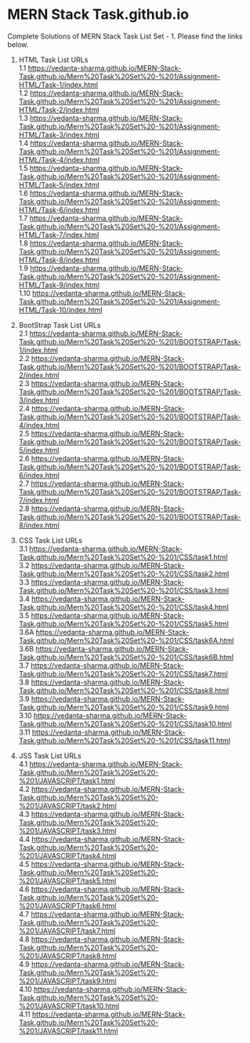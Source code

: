 # MERN Stack Task.github.io

Complete Solutions of MERN Stack Task List Set - 1.
Please find the links below.

1. HTML Task List URLs <br>
  1.1 https://vedanta-sharma.github.io/MERN-Stack-Task.github.io/Mern%20Task%20Set%20-%201/Assignment-HTML/Task-1/index.html <br>
  1.2 https://vedanta-sharma.github.io/MERN-Stack-Task.github.io/Mern%20Task%20Set%20-%201/Assignment-HTML/Task-2/index.html <br>
  1.3 https://vedanta-sharma.github.io/MERN-Stack-Task.github.io/Mern%20Task%20Set%20-%201/Assignment-HTML/Task-3/index.html <br>
  1.4 https://vedanta-sharma.github.io/MERN-Stack-Task.github.io/Mern%20Task%20Set%20-%201/Assignment-HTML/Task-4/index.html <br>
  1.5 https://vedanta-sharma.github.io/MERN-Stack-Task.github.io/Mern%20Task%20Set%20-%201/Assignment-HTML/Task-5/index.html <br>
  1.6 https://vedanta-sharma.github.io/MERN-Stack-Task.github.io/Mern%20Task%20Set%20-%201/Assignment-HTML/Task-6/index.html <br>
  1.7 https://vedanta-sharma.github.io/MERN-Stack-Task.github.io/Mern%20Task%20Set%20-%201/Assignment-HTML/Task-7/index.html <br>
  1.8 https://vedanta-sharma.github.io/MERN-Stack-Task.github.io/Mern%20Task%20Set%20-%201/Assignment-HTML/Task-8/index.html <br>
  1.9 https://vedanta-sharma.github.io/MERN-Stack-Task.github.io/Mern%20Task%20Set%20-%201/Assignment-HTML/Task-9/index.html <br>
  1.10 https://vedanta-sharma.github.io/MERN-Stack-Task.github.io/Mern%20Task%20Set%20-%201/Assignment-HTML/Task-10/index.html <br>
 
2. BootStrap Task List URLs <br>
  2.1 https://vedanta-sharma.github.io/MERN-Stack-Task.github.io/Mern%20Task%20Set%20-%201/BOOTSTRAP/Task-1/index.html <br>
  2.2 https://vedanta-sharma.github.io/MERN-Stack-Task.github.io/Mern%20Task%20Set%20-%201/BOOTSTRAP/Task-2/index.html <br>
  2.3 https://vedanta-sharma.github.io/MERN-Stack-Task.github.io/Mern%20Task%20Set%20-%201/BOOTSTRAP/Task-3/index.html <br>
  2.4 https://vedanta-sharma.github.io/MERN-Stack-Task.github.io/Mern%20Task%20Set%20-%201/BOOTSTRAP/Task-4/index.html <br>
  2.5 https://vedanta-sharma.github.io/MERN-Stack-Task.github.io/Mern%20Task%20Set%20-%201/BOOTSTRAP/Task-5/index.html <br>
  2.6 https://vedanta-sharma.github.io/MERN-Stack-Task.github.io/Mern%20Task%20Set%20-%201/BOOTSTRAP/Task-6/index.html <br>
  2.7 https://vedanta-sharma.github.io/MERN-Stack-Task.github.io/Mern%20Task%20Set%20-%201/BOOTSTRAP/Task-7/index.html <br>
  2.8 https://vedanta-sharma.github.io/MERN-Stack-Task.github.io/Mern%20Task%20Set%20-%201/BOOTSTRAP/Task-8/index.html <br>
  
3. CSS Task List URLs <br>
  3.1 https://vedanta-sharma.github.io/MERN-Stack-Task.github.io/Mern%20Task%20Set%20-%201/CSS/task1.html <br>
  3.2 https://vedanta-sharma.github.io/MERN-Stack-Task.github.io/Mern%20Task%20Set%20-%201/CSS/task2.html <br>
  3.3 https://vedanta-sharma.github.io/MERN-Stack-Task.github.io/Mern%20Task%20Set%20-%201/CSS/task3.html <br>
  3.4 https://vedanta-sharma.github.io/MERN-Stack-Task.github.io/Mern%20Task%20Set%20-%201/CSS/task4.html <br>
  3.5 https://vedanta-sharma.github.io/MERN-Stack-Task.github.io/Mern%20Task%20Set%20-%201/CSS/task5.html <br>
  3.6A https://vedanta-sharma.github.io/MERN-Stack-Task.github.io/Mern%20Task%20Set%20-%201/CSS/task6A.html <br>
  3.6B https://vedanta-sharma.github.io/MERN-Stack-Task.github.io/Mern%20Task%20Set%20-%201/CSS/task6B.html <br>
  3.7 https://vedanta-sharma.github.io/MERN-Stack-Task.github.io/Mern%20Task%20Set%20-%201/CSS/task7.html <br>
  3.8 https://vedanta-sharma.github.io/MERN-Stack-Task.github.io/Mern%20Task%20Set%20-%201/CSS/task8.html <br>
  3.9 https://vedanta-sharma.github.io/MERN-Stack-Task.github.io/Mern%20Task%20Set%20-%201/CSS/task9.html <br>
  3.10 https://vedanta-sharma.github.io/MERN-Stack-Task.github.io/Mern%20Task%20Set%20-%201/CSS/task10.html <br>
  3.11 https://vedanta-sharma.github.io/MERN-Stack-Task.github.io/Mern%20Task%20Set%20-%201/CSS/task11.html <br>
  
4. JSS Task List URLs <br>
  4.1 https://vedanta-sharma.github.io/MERN-Stack-Task.github.io/Mern%20Task%20Set%20-%201/JAVASCRIPT/task1.html <br>
  4.2 https://vedanta-sharma.github.io/MERN-Stack-Task.github.io/Mern%20Task%20Set%20-%201/JAVASCRIPT/task2.html <br>
  4.3 https://vedanta-sharma.github.io/MERN-Stack-Task.github.io/Mern%20Task%20Set%20-%201/JAVASCRIPT/task3.html <br>
  4.4 https://vedanta-sharma.github.io/MERN-Stack-Task.github.io/Mern%20Task%20Set%20-%201/JAVASCRIPT/task4.html <br>
  4.5 https://vedanta-sharma.github.io/MERN-Stack-Task.github.io/Mern%20Task%20Set%20-%201/JAVASCRIPT/task5.html <br>
  4.6 https://vedanta-sharma.github.io/MERN-Stack-Task.github.io/Mern%20Task%20Set%20-%201/JAVASCRIPT/task6.html <br>
  4.7 https://vedanta-sharma.github.io/MERN-Stack-Task.github.io/Mern%20Task%20Set%20-%201/JAVASCRIPT/task7.html <br>
  4.8 https://vedanta-sharma.github.io/MERN-Stack-Task.github.io/Mern%20Task%20Set%20-%201/JAVASCRIPT/task8.html <br>
  4.9 https://vedanta-sharma.github.io/MERN-Stack-Task.github.io/Mern%20Task%20Set%20-%201/JAVASCRIPT/task9.html <br>
  4.10 https://vedanta-sharma.github.io/MERN-Stack-Task.github.io/Mern%20Task%20Set%20-%201/JAVASCRIPT/task10.html <br>
  4.11 https://vedanta-sharma.github.io/MERN-Stack-Task.github.io/Mern%20Task%20Set%20-%201/JAVASCRIPT/task11.html <br>
